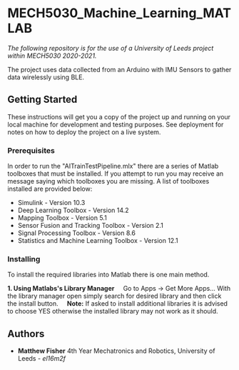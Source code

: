 # MECH5030_Machine_Learning_MATLAB
*The following repository is for the use of a University of Leeds project within MECH5030 2020-2021.*

The project uses data collected from an Arduino with IMU Sensors to gather data wirelessly using BLE.

## Getting Started

These instructions will get you a copy of the project up and running on your local machine for development and testing purposes. See deployment for notes on how to deploy the project on a live system.

### Prerequisites

In order to run the "AITrainTestPipeline.mlx" there are a series of Matlab toolboxes that must be installed. If you attempt to run you may receive an message saying which toolboxes you are missing. A list of toolboxes installed are provided below: 

<ul>
<li>Simulink - Version 10.3
<li>Deep Learning Toolbox - Version 14.2
<li>Mapping Toolbox - Version 5.1
<li>Sensor Fusion and Tracking Toolbox - Version 2.1
<li>Signal Processing Toolbox - Version 8.6
<li>Statistics and Machine Learning Toolbox - Version 12.1
</ul>

### Installing

To install the required libraries into Matlab there is one main method.

**1. Using Matlabs's Library Manager**
&nbsp;&nbsp;&nbsp;&nbsp;Go to Apps -> Get More Apps... With the library manager open simply search for desired library and then click the install button.
&nbsp;&nbsp;&nbsp;&nbsp;**Note:** If asked to install additional libraries it is advised to choose YES otherwise the installed library may not work as it should.
   
## Authors

* **Matthew Fisher** 4th Year Mechatronics and Robotics, University of Leeds - *el16m2f*
